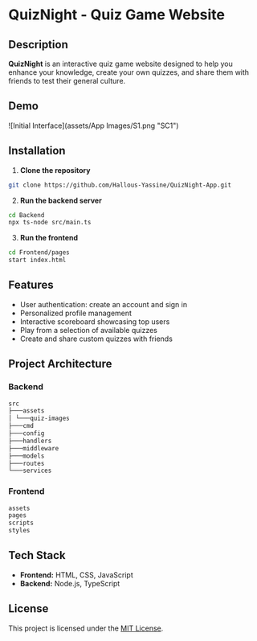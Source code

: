 # QuizNight - Quiz Game Website

## Description  
**QuizNight** is an interactive quiz game website designed to help you enhance your knowledge, create your own quizzes, and share them with friends to test their general culture.  

## Demo  
![Initial Interface](assets/App Images/S1.png "SC1")

## Installation  

1. **Clone the repository**  
```bash
git clone https://github.com/Hallous-Yassine/QuizNight-App.git
```
2. **Run the backend server**
```bash
cd Backend
npx ts-node src/main.ts
```
3. **Run the frontend**
```bash
cd Frontend/pages
start index.html
```

## Features  
- User authentication: create an account and sign in  
- Personalized profile management  
- Interactive scoreboard showcasing top users  
- Play from a selection of available quizzes  
- Create and share custom quizzes with friends  

## Project Architecture  

### Backend 
```bash
src
├───assets
│ └───quiz-images
├───cmd
├───config
├───handlers
├───middleware
├───models
├───routes
└───services
```

### Frontend
```bash
assets
pages
scripts
styles
```


## Tech Stack  

- **Frontend:** HTML, CSS, JavaScript  
- **Backend:** Node.js, TypeScript  

## License  
This project is licensed under the [MIT License](LICENSE).  






